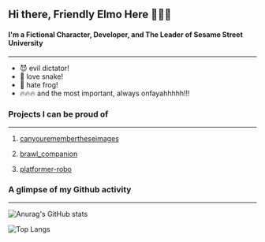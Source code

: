 ## Hi there, Friendly Elmo Here 👋👋👋
#### I'm a Fictional Character, Developer, and The Leader of Sesame Street University
---
- 😈 evil dictator!
- 🐍 love snake!
- 🐸 hate frog!
- 🔥🔥🔥 and the most important, always onfayahhhhh!!!

### Projects I can be proud of
---
1. [canyouremembertheseimages](https://github.com/ketikketik/canyouremembertheseimages)

2. [brawl_companion](https://github.com/ketikketik/brawl_companion)

3. [platformer-robo](https://github.com/ketikketik/platformer-robo)

### A glimpse of my Github activity
---

![Anurag's GitHub stats](https://github-readme-stats.vercel.app/api?username=ketikketik&count_private=true&show_icons=true&theme=dark&include_all_commits=true)

![Top Langs](https://github-readme-stats.vercel.app/api/top-langs/?username=ketikketik&layout=compact&theme=dark)